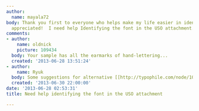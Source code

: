 ```yaml
---
author:
  name: mayala72
body: Thank you first to everyone who helps make my life easier in identifying fonts.  Much
  appreciated!  I need help Identifying the font in the USO attachment.  Thanks.
comments:
- author:
    name: oldnick
    picture: 109434
  body: Your sample has all the earmarks of hand-lettering...
  created: '2013-06-28 13:51:24'
- author:
    name: Ryuk
  body: Some suggestions for alternative [[http://typophile.com/node/100891|here]].
  created: '2013-06-30 22:00:00'
date: '2013-06-28 02:53:31'
title: Need help identifying the font in the USO attachment

---
```

